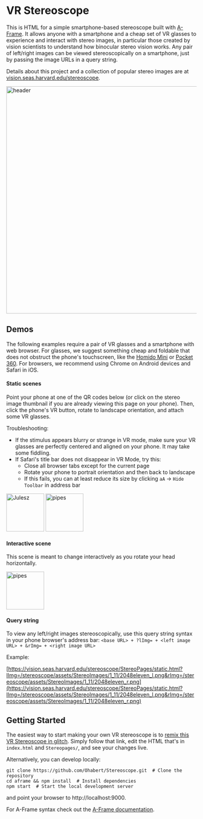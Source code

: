 # VR Stereoscope
This is HTML for a simple smartphone-based stereoscope built with [A-Frame](https://aframe.io/). It allows anyone with a smartphone and a cheap set of VR glasses to experience and interact with stereo images, in particular those created by vision scientists to understand how binocular stereo vision works. Any pair of left/right images can be viewed stereoscopically on a smartphone, just by passing the image URLs in a query string. 

Details about this project and a collection of popular stereo images are at [vision.seas.harvard.edu/stereoscope](https://vision.seas.harvard.edu/stereoscope/).

<img src="https://user-images.githubusercontent.com/46768895/121390844-c61cac80-c91b-11eb-8014-7943fe0dff0a.jpg" alt="header" width="600"/>

## Demos

The following examples require a pair of VR glasses and a smartphone with web browser. For glasses, we suggest something cheap and foldable that does not obstruct the phone's touchscreen, like the [Homido Mini](https://homido.com/en/mini/) or [Pocket 360](https://www.imcardboard.com/pocket-360.html). For browsers, we recommend using Chrome on Android devices and Safari in iOS. 

#### Static scenes

Point your phone at one of the QR codes below (or click on the stereo image thumbnail if you are already viewing this page on your phone). Then, click the phone's VR button, rotate to landscape orientation, and attach some VR glasses. 

Troubleshooting:
* If the stimulus appears blurry or strange in VR mode, make sure your VR glasses are perfectly centered and aligned on your phone. It may take some fiddling.
* If Safari's title bar does not disappear in VR Mode, try this:
  * Close all browser tabs except for the current page
  * Rotate your phone to portrait orientation and then back to landscape
  * If this fails, you can at least reduce its size by clicking `aA` -> `Hide Toolbar` in address bar


<img width="100" alt="Julesz" src="https://user-images.githubusercontent.com/46768895/121567290-65a97000-c9ec-11eb-9162-28222345642e.png">

<img width="100" alt="pipes" src="https://user-images.githubusercontent.com/46768895/121568694-f59be980-c9ed-11eb-8837-a7545befb523.png">


#### Interactive scene
This scene is meant to change interactively as you rotate your head horizontally.

<img width="100" alt="pipes" src="https://user-images.githubusercontent.com/46768895/121568837-1f551080-c9ee-11eb-8e11-b2bbc4ef37d7.png">

#### Query string
To view any left/right images stereoscopically, use this query string syntax in your phone browser's address bar:
`<base URL> + ?lImg= + <left image URL> + &rImg= + <right image URL>`

Example:

[https://vision.seas.harvard.edu/stereoscope/StereoPages/static.html?lImg=/stereoscope/assets/StereoImages/1_11/2048eleven_l.png&rImg=/stereoscope/assets/StereoImages/1_11/2048eleven_r.png](https://vision.seas.harvard.edu/stereoscope/StereoPages/static.html?lImg=/stereoscope/assets/StereoImages/1_11/2048eleven_l.png&rImg=/stereoscope/assets/StereoImages/1_11/2048eleven_r.png)

## Getting Started

The easiest way to start making your own VR stereoscope is to [remix this VR Stereoscope in glitch](https://glitch.com/edit/#!/remix/view-master). Simply follow that link, edit the HTML that's in `index.html` and `Stereopages/`, and see your changes live.

Alternatively, you can develop locally:
```
git clone https://github.com/Ohabert/Stereoscope.git  # Clone the repository
cd aframe && npm install  # Install dependencies
npm start  # Start the local development server
```
and point your browser to http://localhost:9000.

For A-Frame syntax check out the [A-Frame documentation](https://aframe.io/docs/1.2.0/introduction/).
